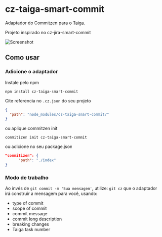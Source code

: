 # cz-taiga-smart-commit

Adaptador do Commitzen para o [Taiga](https://tree.taiga.io/support/integrations/changing-elements-status-via-commit-message/).

Projeto inspirado no cz-jira-smart-commit

![Screenshot](other/screenshot.png)

## Como usar

### Adicione o adaptador

Instale pelo npm 

```
npm install cz-taiga-smart-commit
```

Cite referencia no `.cz.json` do seu projeto 

```json
{
  "path": "node_modules/cz-taiga-smart-commit/"
}
```

ou aplique commitzen init
```
commitizen init cz-taiga-smart-commit
```

ou adicione no seu package.json
```json
"commitizen": {
      "path": "./index"
}
```

### Modo de trabalho

Ao invés de  `git commit -m 'Sua mensagem'`, utilize: `git cz` que o adaptador irá construir a mensagem para você, usando:
- type of commit
- scope of commit
- commit message
- commit long description
- breaking changes
- Taiga task number


